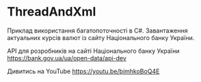 # ThreadAndXml

   Приклад використання багатопоточності в C#.
   Завантаження актуальних курсів валют із сайту Національного банку України.

   API для розробників на сайті Національного банку України
   https://bank.gov.ua/ua/open-data/api-dev

   Дивитись на YouTube https://youtu.be/bimhkoBoQ4E
